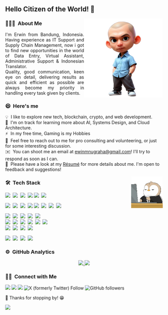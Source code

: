 ## Hello Citizen of the World! 👋
<img align="right" width="50%" height="50%" src="https://github.com/EmNug/EmNug/blob/main/img/my-avatars.png">

### 👨🏻‍💻 &nbsp;About Me

<p align="justify">
I'm Erwin from Bandung, Indonesia. Having experience as IT Support and Supply Chain Management, 
now i got to find new opportunities in the world of Data Entry, Virtual Assistant, 
Administrative Support & Indonesian Translator. <br>
Quality, good communication, keen eye on detail, delivering results as quick and efficient as possible are always become my priority in handling every task given by clients. 
</p>


### 😄 &nbsp;Here's me
💡 &nbsp;I like to explore new tech, blockchain, crypto, and web development.\
🌱 &nbsp;I'm on track for learning more about AI, Systems Design, and Cloud Architecture.\
⚡ &nbsp;In my free time, Gaming is my Hobbies\
💬 &nbsp;Feel free to reach out to me for pro consulting and volunteering, or just for some interesting discussion.\
✉️ &nbsp;You can shoot me an email at ewinmnugraha@gmail.com! I'll try to respond as soon as I can.\
📄 &nbsp;Please have a look at my [Résumé](https://emnug.github.io/) for more details about me. I'm open to feedback and suggestions!


<img align="right" width="20%" height="20%" src="https://github.com/EmNug/EmNug/blob/main/img/typing.gif">


### 🛠 &nbsp;Tech Stack
<!--Graphic Design-->
<img src="https://img.shields.io/badge/-CorelDRAW-5FA207?style=flat&logo=coreldraw&logoColor=white">&nbsp;
<img src="https://img.shields.io/badge/-Illustrator-EA1000?style=flat&logo=illustrator&logoColor=white">&nbsp;
<img src="https://img.shields.io/badge/-SketchUp-005F9E?style=flat&logo=sketchup&logoColor=white">&nbsp;
<img src="https://img.shields.io/badge/-Photoshop-001D34?style=flat&logo=photoshop&logoColor=white">
<img src="https://img.shields.io/badge/-Wondershare Filmora-53E0C2?style=flat&logo=wondersharefilmora&logoColor=white">&nbsp;
<img src="https://img.shields.io/badge/-Canva-7731D8?style=flat&logo=canva&logoColor=white">

<!--Google & Office Apps-->
<img src="https://img.shields.io/badge/-Google Docs-2580F4?style=flat&logo=googledocs&logoColor=white">&nbsp;
<img src="https://img.shields.io/badge/-Google Sheets-34A853?style=flat&logo=googlesheets&logoColor=white">&nbsp;
<img src="https://img.shields.io/badge/-Google Analytics-34A853?style=flat&logo=googleanalytics&logoColor=white">&nbsp;
<img src="https://img.shields.io/badge/-Google Drive-2580F4?style=flat&logo=googledrive&logoColor=white">
<img src="https://img.shields.io/badge/-PDF Editor-EB4C40?style=flat&logo=pdfeditor&logoColor=white">&nbsp;
<img src="https://img.shields.io/badge/-MS Word-2580F4?style=flat&logo=googledocs&logoColor=white">&nbsp;
<img src="https://img.shields.io/badge/-MS Excel-34A853?style=flat&logo=googleanalytics&logoColor=white">&nbsp;
<img src="https://img.shields.io/badge/-MS Powerpoint-EB4C40?style=flat&logo=googlesheets&logoColor=white">

<!--Programming-->
<img src = "https://img.shields.io/badge/-HTML5-E34F26?style=flat&logo=html5&logoColor=white">&nbsp;
<img src = "https://img.shields.io/badge/-CSS3-1572B6?style=flat&logo=css3&logoColor=white">&nbsp;
<img src="https://img.shields.io/badge/-PHP-5466b8?style=flat&logo=php&logoColor=white" >&nbsp;
<img src="https://img.shields.io/badge/-JavaScript-black?style=flat&logo=javascript&logoColor=FF3055">&nbsp;
<img src="https://img.shields.io/badge/-C%20&%20C++-659ad2?style=flat&logo=c%2B%2B&logoColor=white"><br>
<img src="https://img.shields.io/badge/-WordPress-de6c1e?style=flat&logo=wordpress&logoColor=white">&nbsp;
<img src="https://img.shields.io/badge/-Bootstrap-563D7C?style=flat&logo=bootstrap&logoColor=white">&nbsp;
<img src="https://img.shields.io/badge/-GitHub-05122A?style=flat&logo=github&logoColor=white">&nbsp;
<img src="https://img.shields.io/badge/-Apache-563D7C?style=flat&logo=apache&logoColor=white">&nbsp;
<img src="https://img.shields.io/badge/-Node.js-05122A?style=flat&logo=node.js">&nbsp;
<img src="https://img.shields.io/badge/-CodeIgniter-E74123?style=flat&logo=codeigniter&logoColor=white"><br>
<img src="https://img.shields.io/badge/-MySQL-015B85?style=flat&logo=mysql&logoColor=white">&nbsp;
<img src="https://img.shields.io/badge/-phpMyAdmin-646485?style=flat&logo=phpmyadmin&logoColor=white">&nbsp;
<img src="https://img.shields.io/badge/-PostgreSQL-3F7F7F?style=flat&logo=postgresql&logoColor=white">&nbsp;
<img src="https://img.shields.io/badge/-SAP-0BA4D0?style=flat&logo=sap&logoColor=white">

<!--Crypto Blockchain-->
<img src="https://img.shields.io/badge/-BNB Chain-eed718?style=flat&logo=bnbchain&logoColor=black">&nbsp;
<img src="https://img.shields.io/badge/-Solidity-2B247C?style=flat&logo=solidity&logoColor=black">&nbsp;
<img src="https://img.shields.io/badge/-NFT-2081E1?style=flat&logo=nft&logoColor=black">&nbsp;
<img src="https://img.shields.io/badge/-IPFS-358B8B?style=flat&logo=ipfs&logoColor=black">

### ⚙️ &nbsp;GitHub Analytics

<p align="center">
<a href="https://github.com/EmNug">
  <img height="180em" src="https://github-readme-stats-eight-theta.vercel.app/api?username=EmNug&show_icons=true&theme=algolia&include_all_commits=true&count_private=true"/>
  <img height="180em" src="https://github-readme-stats-eight-theta.vercel.app/api/top-langs/?username=EmNug&layout=compact&langs_count=8&theme=algolia"/>
</a>
</p>


### 🤝🏻 &nbsp;Connect with Me

<a href="https://www.upwork.com/freelancers/emnugraha"><img src="https://img.shields.io/badge/-Upwork-050F2C?style=flat&logo=upwork&logoColor=white"/></a>
<a href="https://emnug.github.io/"><img src="https://img.shields.io/badge/-My&nbsp;Portfolio-00244D?style=flat&logo=Google-Chrome&logoColor=white"/></a>
<a href="mailto:ewinmnugraha@gmail.com"><img src="https://img.shields.io/badge/-Email-D14836?style=flat&logo=Gmail&logoColor=white"/></a>
<img alt="X (formerly Twitter) Follow" src="https://img.shields.io/twitter/follow/rwinzeth">
<img alt="GitHub followers" src="https://img.shields.io/github/followers/EmNug">


👋 Thanks for stopping by! 😁

![](https://komarev.com/ghpvc/?username=EmNug&color=blueviolet)

<!--
**EmNug/EmNug** is a ✨ _special_ ✨ repository because its `README.md` (this file) appears on your GitHub profile.

Here are some ideas to get you started:

- 🔭 I’m currently working on ...
- 🌱 I’m currently learning ...
- 👯 I’m looking to collaborate on ...
- 🤔 I’m looking for help with ...
- 💬 Ask me about ...
- 📫 How to reach me: ...
- 😄 Pronouns: ...
- ⚡ Fun fact: ...
-->
